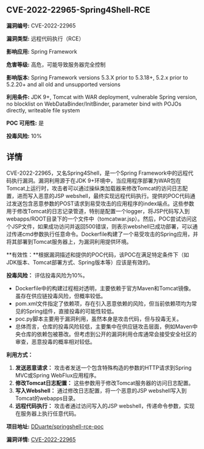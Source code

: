 ## CVE-2022-22965-Spring4Shell-RCE

**漏洞编号:** CVE-2022-22965

**漏洞类型:** 远程代码执行（RCE）

**影响应用:** Spring Framework

**危害等级:** 高危，可能导致服务器完全控制

**影响版本:** Spring Framework versions 5.3.X prior to 5.3.18+, 5.2.x prior to 5.2.20+ and all old and unsupported versions

**利用条件:** JDK 9+, Tomcat with WAR deployment, vulnerable Spring version, no blocklist on WebDataBinder/InitBinder, parameter bind with POJOs directly, writeable file system

**POC 可用性:** 是

**投毒风险:** 10%

## 详情

CVE-2022-22965，又名Spring4Shell，是一个Spring Framework中的远程代码执行漏洞。漏洞利用源于在JDK 9+环境中，当应用程序部署为WAR包在Tomcat上运行时，攻击者可以通过操纵类加载器来修改Tomcat的访问日志配置，进而写入恶意的JSP webshell，最终实现远程代码执行。提供的POC代码通过发送包含恶意参数的POST请求到易受攻击的应用程序的index端点。这些参数用于修改Tomcat的日志记录管道，特别是配置一个logger，将JSP代码写入到webapps/ROOT目录下的一个文件中（tomcatwar.jsp）。然后，POC尝试访问这个JSP文件，如果成功访问并返回500错误，则表示webshell已成功部署，可以通过传递cmd参数执行任意命令。Dockerfile构建了一个易受攻击的Spring应用，并将其部署到Tomcat服务器上，为漏洞利用提供环境。

**有效性：**根据漏洞描述和提供的POC代码，该POC在满足特定条件下（如JDK版本、Tomcat部署方式、Spring版本等）应该是有效的。

**投毒风险：** 评估投毒风险为10%。
*   Dockerfile中的构建过程相对透明，主要依赖于官方Maven和Tomcat镜像。虽存在供应链投毒风险，但概率较低。
*   pom.xml文件指定了依赖项，存在引入恶意依赖的风险，但当前依赖项均为常见的Spring组件，直接投毒的可能性较低。
*   poc.py脚本主要用于漏洞利用，虽然本身是攻击代码，但与投毒无关。
*   总体而言，仓库的投毒风险较低，主要集中在供应链攻击层面，例如Maven中央仓库的依赖包被篡改。但考虑到公开的漏洞利用仓库通常会接受安全社区的审查，恶意投毒的概率相对较低。

**利用方式：**
1.  **发送恶意请求：** 攻击者发送一个包含特殊构造的参数的HTTP请求到Spring MVC或Spring WebFlux应用程序。
2.  **修改Tomcat日志配置：** 这些参数用于修改Tomcat服务器的访问日志配置。
3.  **写入Webshell：** 通过修改日志配置，将一个恶意的JSP webshell写入到Tomcat的webapps目录。
4.  **远程代码执行：** 攻击者通过访问写入的JSP webshell，传递命令参数，实现在服务器上执行任意代码。

**项目地址:** [DDuarte/springshell-rce-poc](https://github.com/DDuarte/springshell-rce-poc)

**漏洞详情:** [CVE-2022-22965](https://nvd.nist.gov/vuln/detail/CVE-2022-22965)